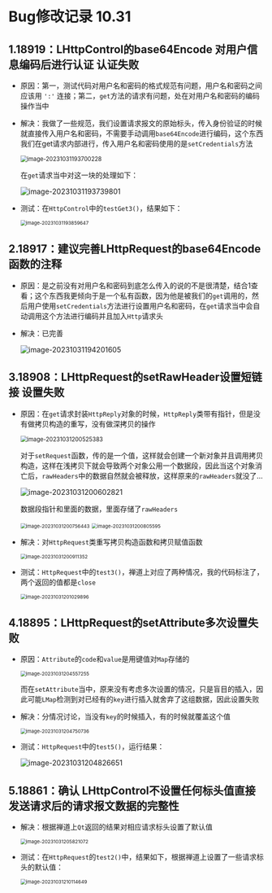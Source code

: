 # Bug修改记录 10.31

## 1.18919：LHttpControl的base64Encode 对用户信息编码后进行认证 认证失败

- 原因：第一，测试代码对用户名和密码的格式规范有问题，用户名和密码之间应该用 `':'` 连接；第二，`get`方法的请求有问题，处在对用户名和密码的编码操作当中

- 解决：我做了一些规范，我们设置请求报文的原始标头，传入身份验证的时候就直接传入用户名和密码，不需要手动调用`base64Encode`进行编码，这个东西我们在get请求内部进行，传入用户名和密码使用的是`setCredentials`方法

  <img src="https://img-blog.csdnimg.cn/aa1b5702b92a4e9b85d0dfe4b0b7cc0f.png" alt="image-20231031193700228" style="zoom: 80%;" />

  在`get`请求当中对这一块的处理如下：

  ![image-20231031193739801](https://img-blog.csdnimg.cn/cc1be685d7de47d8b40ea17a9f86bde1.png)

- 测试：在`HttpControl`中的`testGet3()`，结果如下：

  <img src="https://img-blog.csdnimg.cn/557e689f7f114aa4a8ee774664ae3e35.png" alt="image-20231031193859647" style="zoom:67%;" />

## 2.18917：建议完善LHttpRequest的base64Encode函数的注释

- 原因：是之前没有对用户名和密码到底怎么传入的说的不是很清楚，结合1查看；这个东西我更倾向于是一个私有函数，因为他是被我们的`get`调用的，然后用户使用`setCredentials`方法进行设置用户名和密码，在`get`请求当中会自动调用这个方法进行编码并且加入`Http`请求头

- 解决：已完善

  ![image-20231031194201605](https://img-blog.csdnimg.cn/c0b6b98377214089b119f25a3bfedc5d.png)

## 3.18908：LHttpRequest的setRawHeader设置短链接 设置失败

- 原因：在`get`请求封装`HttpReply`对象的时候，`HttpReply`类带有指针，但是没有做拷贝构造的重写，没有做深拷贝的操作

  <img src="https://img-blog.csdnimg.cn/5f77ff24c52f4113826465c501c6baf9.png" alt="image-20231031200525383" style="zoom:80%;" />

  对于`setRequest`函数，传的是一个值，这样就会创建一个新对象并且调用拷贝构造，这样在浅拷贝下就会导致两个对象公用一个数据段，因此当这个对象消亡后，`rawHeaders`中的数据自然就会被释放，这样原来的`rawHeaders`就没了...

  ![image-20231031200602821](https://img-blog.csdnimg.cn/0c492499b6d247aeb3120e563394a5a8.png)

  数据段指针和里面的数据，里面存储了`rawHeaders`

  <img src="https://img-blog.csdnimg.cn/41059363497d42099d745308232f057a.png" alt="image-20231031200756443" style="zoom:67%;" />

  <img src="https://img-blog.csdnimg.cn/52e7f0bfa59f484682cb92de26de3228.png" alt="image-20231031200805595" style="zoom:67%;" />

- 解决：对`HttpRequest`类重写拷贝构造函数和拷贝赋值函数

  <img src="https://img-blog.csdnimg.cn/34e136d1fa974154911b7de00a8bb9a5.png" alt="image-20231031200911352" style="zoom:67%;" />

- 测试：`HttpRequest`中的`test3()`，禅道上对应了两种情况，我的代码标注了，两个返回的值都是`close`

  <img src="https://img-blog.csdnimg.cn/ed9d1322eb604d798458fa5476905787.png" alt="image-20231031201029896" style="zoom:67%;" />

## 4.18895：LHttpRequest的setAttribute多次设置失败

- 原因：`Attribute`的`code`和`value`是用键值对`Map`存储的

  <img src="https://img-blog.csdnimg.cn/61bde52a99704b35959b1541da401bec.png" alt="image-20231031204557255" style="zoom:67%;" />

  而在`setAttribute`当中，原来没有考虑多次设置的情况，只是盲目的插入，因此可能`LMap`检测到对已经有的`key`进行插入就舍弃了这组数据，因此设置失败

- 解决：分情况讨论，当没有`key`的时候插入，有的时候就覆盖这个值

  <img src="https://img-blog.csdnimg.cn/1aed0e37252a444586edb15f46021f02.png" alt="image-20231031204750736" style="zoom:67%;" />

- 测试：`HttpRequest`中的`test5()`，运行结果：

  ![image-20231031204826651](https://img-blog.csdnimg.cn/9607e67fee484a20b9364b1c852e4cbf.png)

## 5.18861：确认 LHttpControl不设置任何标头值直接发送请求后的请求报文数据的完整性

- 解决：根据禅道上`Qt`返回的结果对相应请求标头设置了默认值

  <img src="https://img-blog.csdnimg.cn/0090231d9047491d8441dd7323d1a861.png" alt="image-20231031205821072" style="zoom:67%;" />

- 测试：在`HttpRequest`的`test2()`中，结果如下，根据禅道上设置了一些请求标头的默认值：

  <img src="https://img-blog.csdnimg.cn/81257b51fb914bf8a7d03fde5b0f8399.png" alt="image-20231031210114649" style="zoom:67%;" />

